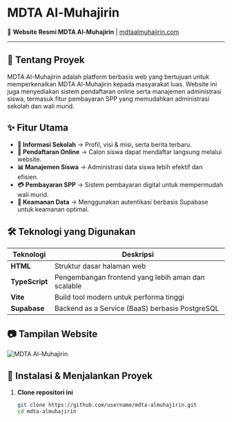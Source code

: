 # MDTA Al-Muhajirin

🚀 **Website Resmi MDTA Al-Muhajirin** | [mdtaalmuhajirin.com](https://mdtaalmuhajirin.com)

---

## 🏫 Tentang Proyek
MDTA Al-Muhajirin adalah platform berbasis web yang bertujuan untuk memperkenalkan MDTA Al-Muhajirin kepada masyarakat luas. Website ini juga menyediakan sistem pendaftaran online serta manajemen administrasi siswa, termasuk fitur pembayaran SPP yang memudahkan administrasi sekolah dan wali murid.

## ✨ Fitur Utama
- **📌 Informasi Sekolah** → Profil, visi & misi, serta berita terbaru.
- **📝 Pendaftaran Online** → Calon siswa dapat mendaftar langsung melalui website.
- **📊 Manajemen Siswa** → Administrasi data siswa lebih efektif dan efisien.
- **💳 Pembayaran SPP** → Sistem pembayaran digital untuk mempermudah wali murid.
- **🔐 Keamanan Data** → Menggunakan autentikasi berbasis Supabase untuk keamanan optimal.

## 🛠️ Teknologi yang Digunakan
| Teknologi     | Deskripsi |
|--------------|-----------|
| **HTML**     | Struktur dasar halaman web |
| **TypeScript** | Pengembangan frontend yang lebih aman dan scalable |
| **Vite**     | Build tool modern untuk performa tinggi |
| **Supabase** | Backend as a Service (BaaS) berbasis PostgreSQL |

## 📷 Tampilan Website
![MDTA Al-Muhajirin](https://via.placeholder.com/1200x600?text=Screenshot+Website)

## 🚀 Instalasi & Menjalankan Proyek
1. **Clone repositori ini**
   ```bash
   git clone https://github.com/username/mdta-almuhajirin.git
   cd mdta-almuhajirin
